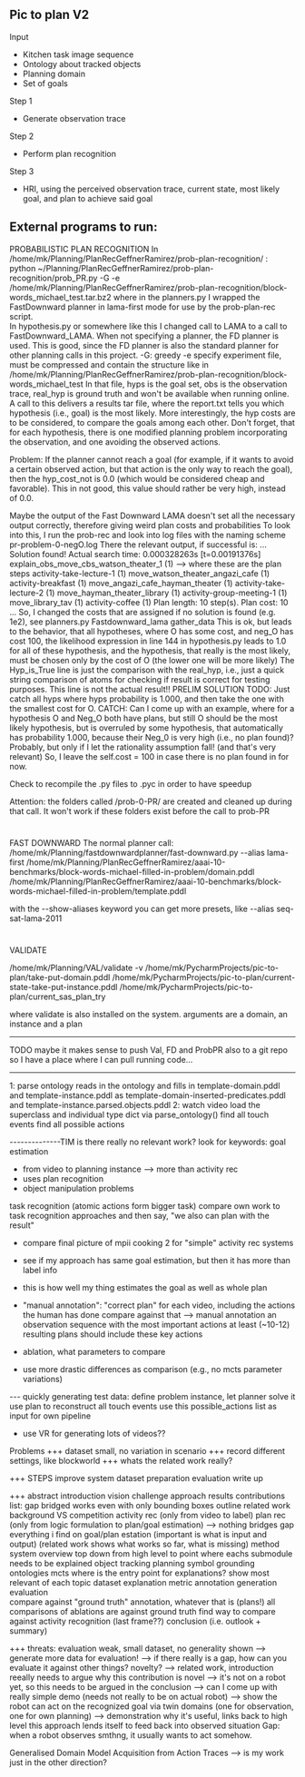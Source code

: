 Pic to plan V2
- 
Input
- Kitchen task image sequence
- Ontology about tracked objects
- Planning domain
- Set of goals

Step 1
- Generate observation trace

Step 2
- Perform plan recognition

Step 3 
- HRI, using the perceived observation trace, current state, most likely goal, and plan to achieve said goal


External programs to run:
-
PROBABILISTIC PLAN RECOGNITION
In /home/mk/Planning/PlanRecGeffnerRamirez/prob-plan-recognition/ :
python ~/Planning/PlanRecGeffnerRamirez/prob-plan-recognition/prob_PR.py -G -e /home/mk/Planning/PlanRecGeffnerRamirez/prob-plan-recognition/block-words_michael_test.tar.bz2
where in the planners.py I wrapped the FastDownward planner in lama-first mode for use by the prob-plan-rec script. \
 In hypothesis.py or somewhere like this I changed call to LAMA to a call to FastDownward_LAMA. When not specifying a planner, 
 the FD planner is used. This is good, since the FD planner is also the standard planner for other planning calls in this 
 project.
-G: greedy
-e specify experiment file, must be compressed and contain the structure like in /home/mk/Planning/PlanRecGeffnerRamirez/prob-plan-recognition/block-words_michael_test
 In that file, hyps is the goal set, obs is the observation trace, real_hyp is ground truth and won't be available when 
 running online.
 A call to this delivers a results tar file, where the report.txt tells you which hypothesis (i.e., goal) is the most likely.
 More interestingly, the hyp costs are to be considered, to compare the goals among each other. Don't forget, that for each
 hypothesis, there is one modified planning problem incorporating the observation, and one avoiding the observed actions.
 
 Problem: If the planner cannot reach a goal (for example, if it wants to avoid a certain observed action, but that action is 
 the only way to reach the goal), then the hyp_cost_not is 0.0 (which would be considered cheap and favorable). 
 This in not good, this value should rather be very high, instead of 0.0. 
 
 Maybe the output of the Fast Downward LAMA doesn't set all the necessary output correctly, therefore giving weird plan costs and probabilities
 To look into this, I run the prob-rec and look into log files with the naming scheme pr-problem-0-negO.log
 There the relevant output, if successful is:
 ...
 Solution found!
Actual search time: 0.000328263s [t=0.00191376s]
explain_obs_move_cbs_watson_theater_1  (1) --> where these are the plan steps
activity-take-lecture-1  (1)
move_watson_theater_angazi_cafe  (1)
activity-breakfast  (1)
move_angazi_cafe_hayman_theater  (1)
activity-take-lecture-2  (1)
move_hayman_theater_library  (1)
activity-group-meeting-1  (1)
move_library_tav  (1)
activity-coffee  (1)
Plan length: 10 step(s).
Plan cost: 10
 ...
 So, I changed the costs that are assigned if no solution is found (e.g. 1e2), see planners.py Fastdownward_lama gather_data
 This is ok, but leads to the behavior, that all hypotheses, where O has some cost, and neg_O has cost 100, the
 likelihood expression in line 144 in hypothesis.py leads to 1.0 for all of these hypothesis, and the hypothesis, that
 really is the most likely, must be chosen only by the cost of O (the lower one will be more likely)
 The Hyp_is_True line is just the comparison with the real_hyp, i.e., just a quick string comparison of atoms for checking if 
 result is correct for testing purposes. This line is not the actual result!!
 PRELIM SOLUTION TODO: Just catch all hyps where hyps probability is 1.000, and then take the one with the
 smallest cost for O.
 CATCH: Can I come up with an example, where for a hypothesis O and Neg_O both have plans, but still O should be the most likely
 hypothesis, but is overruled by some hypothesis, that automatically has probability 1.000, because their Neg_0 is very high (i.e., no plan found)?
 Probably, but only if I let the rationality assumption fall! (and that's very relevant)
So, I leave the self.cost = 100 in case there is no plan found in for now.  
 
 Check to recompile the .py files to .pyc in order to have speedup
 
 Attention: the folders called /prob-0-PR/ are created and cleaned up during that call.
 It won't work if these folders exist before the call to prob-PR
 
 #
 FAST DOWNWARD
 The normal planner call:
 /home/mk/Planning/fastdownwardplanner/fast-downward.py  --alias lama-first /home/mk/Planning/PlanRecGeffnerRamirez/aaai-10-benchmarks/block-words-michael-filled-in-problem/domain.pddl /home/mk/Planning/PlanRecGeffnerRamirez/aaai-10-benchmarks/block-words-michael-filled-in-problem/template.pddl

with the --show-aliases keyword you can get more presets, like  --alias seq-sat-lama-2011

# 
VALIDATE 

/home/mk/Planning/VAL/validate -v  /home/mk/PycharmProjects/pic-to-plan/take-put-domain.pddl /home/mk/PycharmProjects/pic-to-plan/current-state-take-put-instance.pddl /home/mk/PycharmProjects/pic-to-plan/current_sas_plan_try

where validate is also installed on the system. 
arguments are a domain, an instance and a plan


-----
TODO maybe it makes sense to push Val, FD and ProbPR also to a git repo so I have a place where I can pull running code...






-----
1: parse ontology
    reads in the ontology and fills in template-domain.pddl and template-instance.pddl as template-domain-inserted-predicates.pddl and 
    template-instance.parsed.objects.pddl
2: watch video
    load the superclass and individual type dict via parse_ontology()
    find all touch events
    find all possible actions
    
    
    
    
--------------TIM
is there really no relevant work?
look for keywords: goal estimation

- from video to planning instance --> more than activity rec
- uses plan recognition
- object manipulation problems

task recognition (atomic actions form bigger task)
compare own work to task recognition approaches and then say, "we also can plan with the result"

- compare final picture of mpii cooking 2 for "simple" activity rec systems
- see if my approach has same goal estimation, but then it has more than label info

- this is how well my thing estimates the goal as well as whole plan
- "manual annotation": "correct plan" for each video, including the actions the human has done
compare against that
--> manual annotation an observation sequence with the most important actions at least (~10-12)
resulting plans should include these key actions

- ablation, what parameters to compare
- use more drastic differences as comparison (e.g., no mcts parameter variations)

--- quickly generating test data:
define problem instance,
let planner solve it
use plan to reconstruct all touch events
use this possible_actions list as input for own pipeline

- use VR for generating lots of videos??

Problems
+++ dataset small, no variation in scenario
+++ record different settings, like blockworld
+++ whats the related work really?

+++ STEPS
improve system
dataset preparation 
evaluation
write up


+++ 
abstract
introduction
    vision 
    challenge
    approach
    results
    contributions list:
        gap bridged
        works even with only bounding boxes
    outline
related work
    background VS competition
    activity rec (only from video to label)
    plan rec (only from logic formulation to plan/goal estimation)
    --> nothing bridges gap
    everything i find on goal/plan estation (important is what is input and output)
    (related work shows what works so far, what is missing)
method
    system overview
        top down
        from high level to point where eachs submodule needs to be explained
    object tracking
    planning
    symbol grounding
    ontologies
    mcts
        where is the entry point for explanations?
        show most relevant of each topic
dataset explanation 
    metric
    annotation generation
evaluation      
    compare against "ground truth" annotation, whatever that is (plans!)
    all comparisons of ablations are against ground truth
    find way to compare against activity recognition (last frame??)
conclusion (i.e. outlook + summary)

+++ threats: 
    evaluation weak, small dataset, no generality shown
    --> generate more data for evaluation!
    --> if there really is a gap, how can you evaluate it against other things?
    novelty?
    --> related work, introduction reeally needs to argue why this contribution is novel
    --> it's not on a robot yet, so this needs to be argued in the conclusion
    --> can I come up with really simple demo (needs not really to be on actual robot)
    --> show the robot can act on the recognized goal via twin domains (one for observation, one for own planning)
        --> demonstration why it's useful, links back to high level
        this approach lends itself to feed back into observed situation
        Gap: when a robot observes smthng, it usually wants to act somehow.
        
Generalised Domain Model Acquisition from Action Traces
--> is my work just in the other direction?